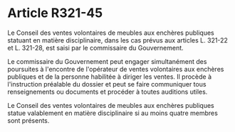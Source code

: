 # Article R321-45

Le Conseil des ventes volontaires de meubles aux enchères publiques statuant en matière disciplinaire, dans les cas prévus aux articles L. 321-22 et L. 321-28, est saisi par le commissaire du Gouvernement.

Le commissaire du Gouvernement peut engager simultanément des poursuites à l'encontre de l'opérateur de ventes volontaires aux enchères publiques et de la personne habilitée à diriger les ventes. Il procède à l'instruction préalable du dossier et peut se faire communiquer tous renseignements ou documents et procéder à toutes auditions utiles.

Le Conseil des ventes volontaires de meubles aux enchères publiques statue valablement en matière disciplinaire si au moins quatre membres sont présents.
